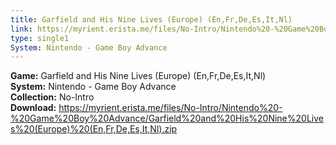 ```yaml
---
title: Garfield and His Nine Lives (Europe) (En,Fr,De,Es,It,Nl)
link: https://myrient.erista.me/files/No-Intro/Nintendo%20-%20Game%20Boy%20Advance/Garfield%20and%20His%20Nine%20Lives%20(Europe)%20(En,Fr,De,Es,It,Nl).zip
type: single1
System: Nintendo - Game Boy Advance
---
```

<b>Game:</b> Garfield and His Nine Lives (Europe) (En,Fr,De,Es,It,Nl)<br>
<b>System:</b> Nintendo - Game Boy Advance<br>
<b>Collection:</b> No-Intro<br>
<b>Download:</b> https://myrient.erista.me/files/No-Intro/Nintendo%20-%20Game%20Boy%20Advance/Garfield%20and%20His%20Nine%20Lives%20(Europe)%20(En,Fr,De,Es,It,Nl).zip